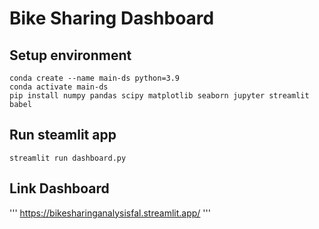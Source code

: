# Bike Sharing Dashboard

## Setup environment

```
conda create --name main-ds python=3.9
conda activate main-ds
pip install numpy pandas scipy matplotlib seaborn jupyter streamlit babel
```

## Run steamlit app

```
streamlit run dashboard.py
```

## Link Dashboard

'''
https://bikesharinganalysisfal.streamlit.app/
'''
